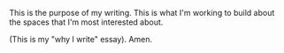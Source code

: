 This is the purpose of my writing. This is what I'm working to build about the spaces that I'm most interested about.

(This is my "why I write" essay). Amen.